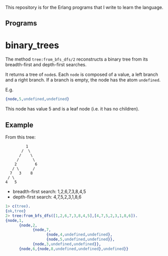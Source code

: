 This repository is for the Erlang programs that I write to learn the language.

Programs
--------

binary_trees
============

The method `tree:from_bfs_dfs/2` reconstructs a binary tree from its breadth-first and depth-first searches.

It returns a tree of `node`s.
Each `node` is composed of a value, a left branch and a right branch.
If a branch is empty, the node has the atom `undefined`.

E.g.

```erlang
{node,5,undefined,undefined}
```

This node has value 5 and is a leaf node (i.e. it has no children).

## Example

From this tree:

             1
           /  \
          /    \
         /      \
        2        6
       / \      /
      7   3    8
     / \
    4   5

* breadth-first search: 1,2,6,7,3,8,4,5
* depth-first search: 4,7,5,2,3,1,8,6

```erlang
1> c(tree).
{ok,tree}
2> tree:from_bfs_dfs([1,2,6,7,3,8,4,5],[4,7,5,2,3,1,8,6]).
{node,1,
      {node,2,
            {node,7,
                  {node,4,undefined,undefined},
                  {node,5,undefined,undefined}},
            {node,3,undefined,undefined}},
      {node,6,{node,8,undefined,undefined},undefined}}
```
